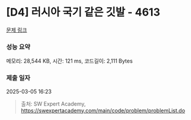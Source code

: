 # [D4] 러시아 국기 같은 깃발 - 4613 

[문제 링크](https://swexpertacademy.com/main/code/problem/problemDetail.do?contestProbId=AWQl9TIK8qoDFAXj) 

### 성능 요약

메모리: 28,544 KB, 시간: 121 ms, 코드길이: 2,111 Bytes

### 제출 일자

2025-03-05 16:23



> 출처: SW Expert Academy, https://swexpertacademy.com/main/code/problem/problemList.do